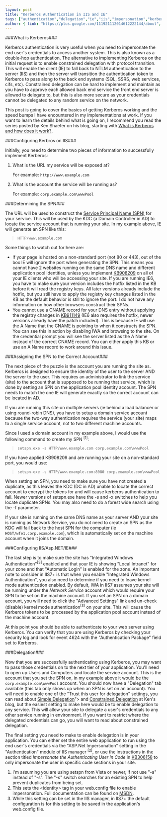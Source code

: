 ```yaml
---
layout: post
title: "Kerberos Authentication in IIS and IE"
tags: ["authentication","delegation","ie","iis","impersonation","kerberos"]
author: { link: "https://plus.google.com/111921112014612222144/about", name: Chris Duck }
---
```

###What is Kerberos###

Kerberos authentication is very useful when you need to impersonate the end user's credentials to access another system.  This is also known as a double-hop authentication.  The alternative to implementing Kerberos on the initial request is to enable constrained delegation with protocol transition.  This will enable the client (IE) to fall back to NTLM authentication to the server (IIS) and then the server will transition the authentication token to Kerberos to pass along to the back end systems (SQL, SSRS, web services, cifs, etc).  Constrained delegation can be hard to implement and maintain as you have to approve each allowed back end service the front end server is allowed to delegate to, but this is also more secure as your credentials cannot be delegated to any random service on the network.

This post is going to cover the basics of getting Kerberos working and the speed bumps I have encountered in my implementations at work.  If you want to learn the details behind what is going on, I recommend you read the series posted by Ken Shaefer on his blog, starting with [What is Kerberos and how does it work?][whatis].

###Configuring Kerbros on IIS###

Initially, you need to determine two pieces of information to successfully implement Kerberos:

1. What is the URL my service will be exposed at?

    For example: ``http://www.example.com``
2. What is the account the service will be running as?

    For example: ``corp.example.com\wwwPool``

###Determining the SPN###

The URL will be used to construct the [Service Principal Name (SPN)][spn] for your service.  This will be used by the KDC (a Domain Controller in AD) to locate the service account that is running your site.  In my example above, IE will generate an SPN like this:

> ``HTTP/www.example.com``

Some things to watch out for here are:

* If your page is hosted on a non-standard port (not 80 or 443), out of the box IE will ignore the port when generating the SPN.  This means you cannot have 2 websites running on the same DNS name and different application pool identities, unless you implement [KB908209][] on all of your IE clients who will be accessing your site.  If you are running IE6, you have to make sure your version includes the hotfix listed in the KB before it will read the registry keys.  All later versions already include the hotfix, but you still have to apply the registry key changes listed in the KB as the default behavior is still to ignore the port.  I do not have any information on how other browsers construct their SPNs.
* You cannot use a CNAME record for your DNS entry without applying the registry changes in [KB911149][] (IE6 also requires the hotfix, newer versions already have the patch included).  This is because IE will use the A Name that the CNAME is pointing to when it constructs the SPN.  You can see this in action by disabling IWA and browsing to the site.  On the credential prompt you will see the server listed as the A Name instead of the correct CNAME record.  You can either apply this KB or use an A Name record to work around this issue.

###Assigning the SPN to the Correct Account###

The next piece of the puzzle is the account you are running the site as.  Kerberos is designed to ensure the identity of the user to the server AND the server to the user.  This requires an administrator to link the service (site) to the account that is supposed to be running that service, which is done by setting an SPN on the application pool identity account.  The SPN needs to match the one IE will generate exactly so the correct account can be located in AD.

If you are running this site on multiple servers (ie behind a load balancer or using round-robin DNS), you have to setup a domain service account because the two-way authentication requires the service (your site) maps to a single service account, not to two different machine accounts.

Since I used a domain account in my example above, I would use the following command to create my SPN <sup>[1]</sup>:

> ``setspn.exe -s HTTP/www.example.com corp.example.com\wwwPool``
 
If you have applied KB908209 and are running your site on a non-standard port, you would use:

> ``setspn.exe -s HTTP/www.example.com:8080 corp.example.com\wwwPool``

When setting an SPN, you need to make sure you have not created a duplicate, as this leaves the KDC (DC in AD) unable to locate the correct account to encrypt the tokens for and will cause kerberos authentication to fail.  Newer versions of setspn.exe have the -s and -x switches to help you locate duplicate SPNs.  You may also need to do a forest wide search using the -f parameter.

If your site is running on the same DNS name as your server AND your site is running as Network Service, you do not need to create an SPN as the KDC will fail back to the host SPN for the computer (ie ``HOST/wfe1.corp.example.com``), which is automatically set on the machine account when it joins the domain.

###Configuring IIS/Asp.NET/IE###

The last step is to make sure the site has "Integrated Windows Authentication"<sup>[3]</sup> enabled and that your IE is showing "Local Intranet" for your zone and that "Automatic Login" is enabled for the zone.  An important note to consider in IIS7+ is that when you enable "Integrated Windows Authentication", you also need to determine if you need to leave kernel mode authentication enabled.  By default, IWA in IIS7 assumes your site will be running under the *Network Service* account which would require your SPN to be set on the machine account.  If you set an SPN on a domain account, you will need to click the "Advanced Settings" link and un-check (disable) kernel mode authentication<sup>[3]</sup> on your site.  This will cause the Kerberos tokens to be processed by the application pool account instead of the machine account.

At this point you should be able to authenticate to your web server using Kerberos. You can verify that you are using Kerberos by checking your security log and look for event 4624 with the "Authentication Package" field set to Kerberos.

###Delegation###

Now that you are successfully authenticating using Kerberos, you may want to pass those credentials on to the next tier of your application.  You'll need to open up Users and Computers and locate the service account.  This is the account that you set the SPN on, in my example above it would be the ``corp.example.com\wwwPool`` account.  You should now have a "Delegation" tab available (this tab only shows up when an SPN is set on an account).  You will need to enable one of the "Trust this user for delegation" settings, you can read about [Simple Delegation][simple]"> and [Constrained Delegation][constrained] at Ken's blog, but the easiest setting to make here would be to enable delegation to any service.  This will allow your site to delegate a user's credentials to any other service running in environment.  If you want to restrict where the delegated credentials can go, you will want to read about constrained delegation.

The final setting you need to make to enable delegation is in your application.  You can either set the entire web application to run using the end user's credentials via the "ASP.Net Impersonation" setting in the "Authentication" module of IIS manager <sup>[2]</sup>, or use the instructions in the section titled *Impersonate the Authenticating User in Code* in [KB306158][] to only impersonate the user in specific code sections in your site.

1. I'm assuming you are using setspn from Vista or newer, if not use "-a" instead of "-s".  The "-s" switch searches for an existing SPN to help prevent duplicates from being set.
2. This sets the &lt;identity&gt; tag in your web.config file to enable impersonation.  Full documentation can be found on [MSDN][id].
3. While this setting can be set in the IIS manager, in IIS7+ the default configuration is for this setting to be saved in the application's web.config file.

[whatis]: http://www.adopenstatic.com/cs/blogs/ken/archive/2006/10/19/512.aspx
[spn]: http://www.adopenstatic.com/cs/blogs/ken/archive/2006/11/19/606.aspx
[kb908209]: http://support.microsoft.com/default.aspx?scid=kb;EN-US;908209
[kb911149]: http://support.microsoft.com/default.aspx?scid=kb;EN-US;911149
[simple]: http://www.adopenstatic.com/cs/blogs/ken/archive/2007/01/28/1282.aspx
[constrained]: http://www.adopenstatic.com/cs/blogs/ken/archive/2007/07/19/8460.aspx
[kb306158]: http://support.microsoft.com/kb/306158/
[id]: http://msdn.microsoft.com/en-us/library/72wdk8cc(VS.71).aspx